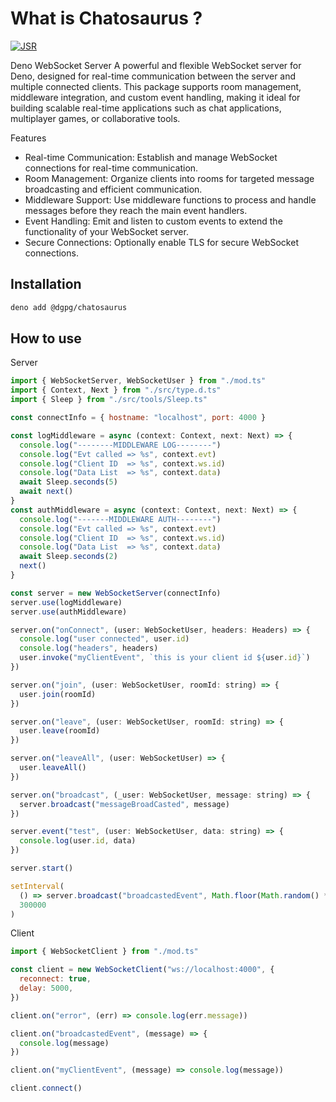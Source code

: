 # What is Chatosaurus ?
[![JSR](https://jsr.io/badges/@<scope>/<package>)](https://jsr.io/@dgpg/chatosaurus)

Deno WebSocket Server
A powerful and flexible WebSocket server for Deno, designed for real-time communication between the server and multiple connected clients. This package supports room management, middleware integration, and custom event handling, making it ideal for building scalable real-time applications such as chat applications, multiplayer games, or collaborative tools.

Features

- Real-time Communication: Establish and manage WebSocket connections for real-time communication.
- Room Management: Organize clients into rooms for targeted message broadcasting and efficient communication.
- Middleware Support: Use middleware functions to process and handle messages before they reach the main event handlers.
- Event Handling: Emit and listen to custom events to extend the functionality of your WebSocket server.
- Secure Connections: Optionally enable TLS for secure WebSocket connections.

## Installation

```sh
deno add @dgpg/chatosaurus
```

## How to use

Server

```js
import { WebSocketServer, WebSocketUser } from "./mod.ts"
import { Context, Next } from "./src/type.d.ts"
import { Sleep } from "./src/tools/Sleep.ts"

const connectInfo = { hostname: "localhost", port: 4000 }

const logMiddleware = async (context: Context, next: Next) => {
  console.log("--------MIDDLEWARE LOG--------")
  console.log("Evt called => %s", context.evt)
  console.log("Client ID  => %s", context.ws.id)
  console.log("Data List  => %s", context.data)
  await Sleep.seconds(5)
  await next()
}
const authMiddleware = async (context: Context, next: Next) => {
  console.log("-------MIDDLEWARE AUTH--------")
  console.log("Evt called => %s", context.evt)
  console.log("Client ID  => %s", context.ws.id)
  console.log("Data List  => %s", context.data)
  await Sleep.seconds(2)
  next()
}

const server = new WebSocketServer(connectInfo)
server.use(logMiddleware)
server.use(authMiddleware)

server.on("onConnect", (user: WebSocketUser, headers: Headers) => {
  console.log("user connected", user.id)
  console.log("headers", headers)
  user.invoke("myClientEvent", `this is your client id ${user.id}`)
})

server.on("join", (user: WebSocketUser, roomId: string) => {
  user.join(roomId)
})

server.on("leave", (user: WebSocketUser, roomId: string) => {
  user.leave(roomId)
})

server.on("leaveAll", (user: WebSocketUser) => {
  user.leaveAll()
})

server.on("broadcast", (_user: WebSocketUser, message: string) => {
  server.broadcast("messageBroadCasted", message)
})

server.event("test", (user: WebSocketUser, data: string) => {
  console.log(user.id, data)
})

server.start()

setInterval(
  () => server.broadcast("broadcastedEvent", Math.floor(Math.random() * 10000)),
  300000
)
```

Client

```js
import { WebSocketClient } from "./mod.ts"

const client = new WebSocketClient("ws://localhost:4000", {
  reconnect: true,
  delay: 5000,
})

client.on("error", (err) => console.log(err.message))

client.on("broadcastedEvent", (message) => {
  console.log(message)
})

client.on("myClientEvent", (message) => console.log(message))

client.connect()
```
